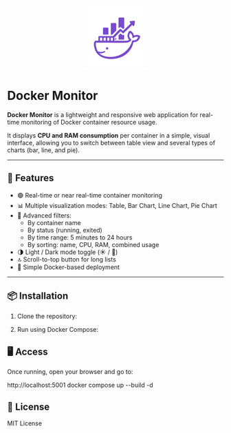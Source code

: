 <div align="center">
  <img src="logo.png" alt="Docker Monitor" width="150">
</div>

# Docker Monitor

**Docker Monitor** is a lightweight and responsive web application for real-time monitoring of Docker container resource usage.

It displays **CPU and RAM consumption** per container in a simple, visual interface, allowing you to switch between table view and several types of charts (bar, line, and pie).

---

## 🚀 Features

- 🟢 Real-time or near real-time container monitoring
- 📊 Multiple visualization modes: Table, Bar Chart, Line Chart, Pie Chart
- 🧠 Advanced filters:
  - By container name
  - By status (running, exited)
  - By time range: 5 minutes to 24 hours
  - By sorting: name, CPU, RAM, combined usage
- 🌗 Light / Dark mode toggle (☀️ / 🌙)
- 🔝 Scroll-to-top button for long lists
- 📁 Simple Docker-based deployment

---

## 📦 Installation

1. Clone the repository:

2. Run using Docker Compose:

## 🖥️ Access
Once running, open your browser and go to:

http://localhost:5001
docker compose up --build -d

## 📝 License
MIT License
